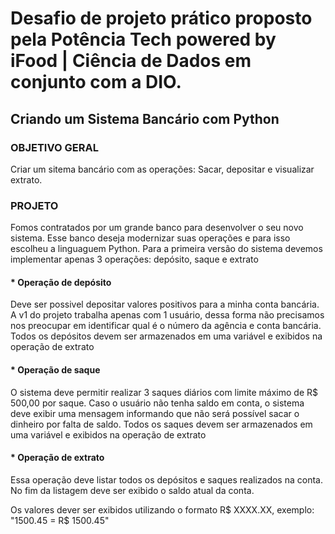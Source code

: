 # Desafio de projeto prático proposto pela Potência Tech powered by iFood | Ciência de Dados em conjunto com a DIO.

## Criando um Sistema Bancário com Python

### **OBJETIVO GERAL**
<p>Criar um sitema bancário com as operações: Sacar, depositar e visualizar extrato.</p>

### **PROJETO**
<p>Fomos contratados por um grande banco para desenvolver o seu novo sistema. Esse banco deseja modernizar suas operações e para isso escolheu a linguaguem Python. Para a primeira versão do sistema devemos implementar apenas 3 operações: depósito, saque e extrato</p>

#### * **Operação de depósito**
<p>Deve ser possivel depositar valores positivos para a minha conta bancária. A v1 do projeto trabalha apenas com 1 usuário, dessa forma não precisamos nos preocupar em identificar qual é o número da agência e conta bancária. Todos os depósitos devem ser armazenados em uma variável e exibidos na operação de extrato</p>

#### * **Operação de saque**
<p>O sistema deve permitir realizar 3 saques diários com limite máximo de R$ 500,00 por saque. Caso o usuário não tenha saldo em conta, o sistema deve exibir uma mensagem informando que não será possível sacar o dinheiro por falta de saldo. Todos os saques devem ser armazenados em uma variável e exibidos na operação de extrato</p>

#### * **Operação de extrato**
<p>Essa operação deve listar todos os depósitos e saques realizados na conta. No fim da listagem deve ser exibido o saldo atual da conta.</p>
<p>Os valores dever ser exibidos utilizando o formato R$ XXXX.XX, exemplo: "1500.45 = R$ 1500.45"</p>

